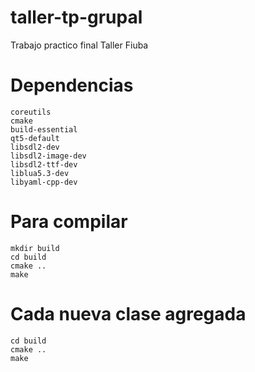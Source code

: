# taller-tp-grupal
Trabajo practico final Taller Fiuba

# Dependencias
    coreutils
    cmake
    build-essential
    qt5-default
    libsdl2-dev
    libsdl2-image-dev
    libsdl2-ttf-dev
    liblua5.3-dev
    libyaml-cpp-dev

# Para compilar
    mkdir build
    cd build 
    cmake ..
    make

# Cada nueva clase agregada
    cd build
    cmake ..
    make